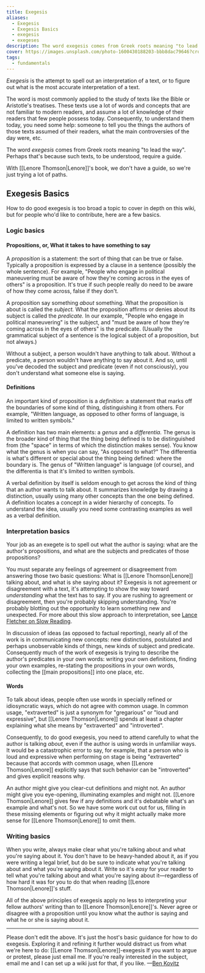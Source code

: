 ```yaml
---
title: Exegesis
aliases:
  - Exegesis
  - Exegesis Basics
  - exegesis
  - exegeses
description: The word exegesis comes from Greek roots meaning "to lead the way". With Lenore's book, we don't have a guide, so we're just trying a lot of paths.
cover: https://images.unsplash.com/photo-1600430188203-bbb8dac79646?crop=entropy&cs=srgb&fm=jpg&ixid=M3wxOTcwMjR8MHwxfHNlYXJjaHw5fHx0YXJvdHxlbnwwfHx8fDE3NDIzNDc4NjR8MA&ixlib=rb-4.0.3&q=85
tags:
  - fundamentals
---
```


_Exegesis_ is the attempt to spell out an interpretation of a text, or to figure out what is the most accurate interpretation of a text.

The word is most commonly applied to the study of texts like the Bible or Aristotle's treatises. These texts use a lot of words and concepts that are not familiar to modern readers, and assume a lot of knowledge of their readers that few people possess today. Consequently, to understand them today, you need some help: someone to tell you the things the authors of those texts assumed of their readers, what the main controversies of the day were, etc.

The word _exegesis_ comes from Greek roots meaning "to lead the way". Perhaps that's because such texts, to be understood, require a guide.

With [[Lenore Thomson|Lenore]]'s book, we don't have a guide, so we're just trying a lot of paths.

## Exegesis Basics

How to do good exegesis is too broad a topic to cover in depth on this wiki, but for people who'd like to contribute, here are a few basics.

### Logic basics

#### Propositions, or, What it takes to have something to say

A _proposition_ is a statement: the sort of thing that can be true or false. Typically a proposition is expressed by a clause in a sentence (possibly the whole sentence). For example, "People who engage in political maneuvering must be aware of how they're coming across in the eyes of others" is a proposition. It's true if such people really do need to be aware of how they come across, false if they don't.

A proposition say something _about_ something. What the proposition is about is called the _subject._ What the proposition affirms or denies about its subject is called the _predicate._ In our example, "People who engage in political maneuvering" is the subject, and "must be aware of how they're coming across in the eyes of others" is the predicate. (Usually the grammatical subject of a sentence is the logical subject of a proposition, but not always.)

Without a subject, a person wouldn't have anything to talk about. Without a predicate, a person wouldn't have anything to say about it. And so, until you've decoded the subject and predicate (even if not consciously), you don't understand what someone else is saying.

#### Definitions

An important kind of proposition is a _definition:_ a statement that marks off the boundaries of some kind of thing, distinguishing it from others. For example, "Written language, as opposed to other forms of language, is limited to written symbols."

A definition has two main elements: a _genus_ and a _differentia._ The genus is the broader kind of thing that the thing being defined is to be distinguished from (the "space" in terms of which the distinction makes sense). You know what the genus is when you can say, "As opposed to what?" The differentia is what's different or special about the thing being defined: where the boundary is. The genus of "Written language" is language (of course), and the differentia is that it's limited to written symbols.

A verbal definition by itself is seldom enough to get across the kind of thing that an author wants to talk about. It summarizes knowledge by drawing a distinction, usually using many other concepts than the one being defined. A definition locates a concept in a wider hierarchy of concepts. To understand the idea, usually you need some contrasting examples as well as a verbal definition.

### Interpretation basics

Your job as an exegete is to spell out what the author is saying: what are the author's propositions, and what are the subjects and predicates of those propositions?

You must separate any feelings of agreement or disagreement from answering those two basic questions: What is [[Lenore Thomson|Lenore]] talking about, and what is she saying about it? Exegesis is not agreement or disagreement with a text, it's attempting to show the way toward _understanding_ what the text has to say. If you are rushing to agreement or disagreement, then you're probably skipping understanding. You're probably blotting out the opportunity to learn something new and unexpected. For more about this slow approach to interpretation, see [Lance Fletcher on Slow Reading](https://www.chrisjohnsphd.net/uploads/5/0/2/0/50201359/slow_reading_long.pdf).

In discussion of ideas (as opposed to factual reporting), nearly all of the work is in communicating new concepts: new distinctions, postulated and perhaps unobservable kinds of things, new kinds of subject and predicate. Consequently much of the work of exegesis is trying to describe the author's predicates in your own words: writing your own definitions, finding your own examples, re-stating the propositions in your own words, collecting the [[main propositions]] into one place, etc.

#### Words

To talk about ideas, people often use words in specially refined or idiosyncratic ways, which do not agree with common usage. In common usage, "extraverted" is just a synonym for "gregarious" or "loud and expressive", but [[Lenore Thomson|Lenore]] spends at least a chapter explaining what she means by "extraverted" and "introverted".

Consequently, to do good exegesis, you need to attend carefully to what the author is talking _about,_ even if the author is using words in unfamiliar ways. It would be a catastrophic error to say, for example, that a person who is loud and expressive when performing on stage is being "extraverted" because that accords with common usage, when [[Lenore Thomson|Lenore]] explicitly says that such behavior can be "introverted" and gives explicit reasons why.

An author might give you clear-cut definitions and might not. An author might give you eye-opening, illuminating examples and might not. [[Lenore Thomson|Lenore]] gives few if any definitions and it's debatable what's an example and what's not. So we have some work cut out for us, filling in these missing elements or figuring out why it might actually make more sense for [[Lenore Thomson|Lenore]] to omit them.

### Writing basics

When you write, always make clear what you're talking about and what you're saying about it. You don't have to be heavy-handed about it, as if you were writing a legal brief, but do be sure to indicate what you're talking about and what you're saying about it. Write so it's _easy_ for your reader to tell what you're talking about and what you're saying about it—regardless of how hard it was for you to do that when reading [[Lenore Thomson|Lenore]]'s stuff.

All of the above principles of exegesis apply no less to interpreting your fellow authors' writing than to [[Lenore Thomson|Lenore]]'s. Never agree or disagree with a proposition until you know what the author is saying and what he or she is saying about it.

---

Please don't edit the above. It's just the host's basic guidance for how to do exegesis. Exploring it and refining it further would distract us from what we're here to do: [[Lenore Thomson|Lenore]]-exegesis If you want to argue or protest, please just email me. If you're really interested in the subject, email me and I can set up a wiki just for that, if you like. —[Ben Kovitz](https://web.archive.org/web/20070815124911/http://greenlightwiki.com/lenore-exegesis/Ben_Kovitz)
